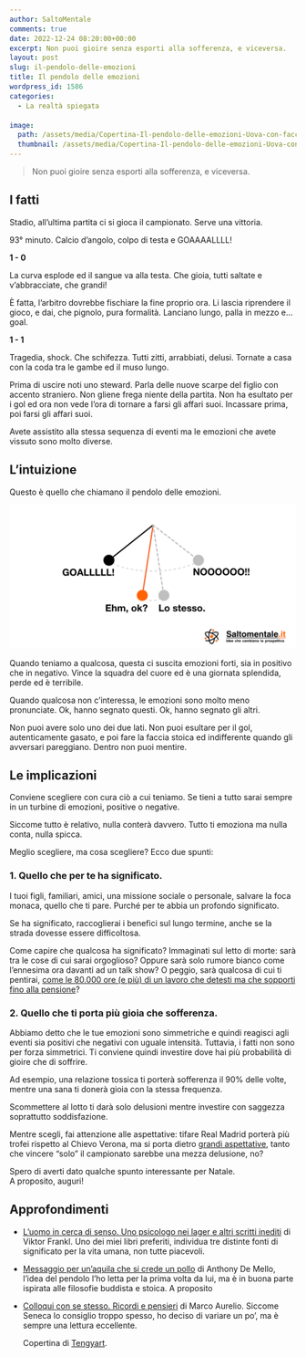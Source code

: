 ```yaml
---
author: SaltoMentale
comments: true
date: 2022-12-24 08:20:00+00:00
excerpt: Non puoi gioire senza esporti alla sofferenza, e viceversa.
layout: post
slug: il-pendolo-delle-emozioni
title: Il pendolo delle emozioni
wordpress_id: 1586
categories:
  - La realtà spiegata

image:
  path: /assets/media/Copertina-Il-pendolo-delle-emozioni-Uova-con-facce-emozionate.jpeg
  thumbnail: /assets/media/Copertina-Il-pendolo-delle-emozioni-Uova-con-facce-emozionate.jpeg
---
```


> Non puoi gioire senza esporti alla sofferenza, e viceversa.


## I fatti

Stadio, all’ultima partita ci si gioca il campionato. Serve una vittoria.

93° minuto. Calcio d’angolo, colpo di testa e GOAAAALLLL!

**1 - 0**

La curva esplode ed il sangue va alla testa. Che gioia, tutti saltate e v’abbracciate, che grandi!

È fatta, l’arbitro dovrebbe fischiare la fine proprio ora. Li lascia riprendere il gioco, e dai, che pignolo, pura formalità. Lanciano lungo, palla in mezzo e… goal.

**1 - 1**

Tragedia, shock. Che schifezza. Tutti zitti, arrabbiati, delusi. Tornate a casa con la coda tra le gambe ed il muso lungo.

Prima di uscire noti uno steward. Parla delle nuove scarpe del figlio con accento straniero. Non gliene frega niente della partita. Non ha esultato per i gol ed ora non vede l’ora di tornare a farsi gli affari suoi. Incassare prima, poi farsi gli affari suoi.

Avete assistito alla stessa sequenza di eventi ma le emozioni che avete vissuto sono molto diverse.

## L’intuizione

Questo è quello che chiamano il pendolo delle emozioni.

![Il pendolo delle emozioni - Schema di due pendoli con diversa ampiezza di oscillazione](/assets/media/Il-pendolo-delle-emozioni.png)

Quando teniamo a qualcosa, questa ci suscita emozioni forti, sia in positivo che in negativo. Vince la squadra del cuore ed è una giornata splendida, perde ed è terribile.

Quando qualcosa non c’interessa, le emozioni sono molto meno pronunciate. Ok, hanno segnato questi. Ok, hanno segnato gli altri.

Non puoi avere solo uno dei due lati. Non puoi esultare per il gol, autenticamente gasato, e poi fare la faccia stoica ed indifferente quando gli avversari pareggiano. Dentro non puoi mentire.

## Le implicazioni

Conviene scegliere con cura ciò a cui teniamo. Se tieni a tutto sarai sempre in un turbine di emozioni, positive o negative.

Siccome tutto è relativo, nulla conterà davvero. Tutto ti emoziona ma nulla conta, nulla spicca.

Meglio scegliere, ma cosa scegliere? Ecco due spunti:

### 1. Quello che per te ha significato.

I tuoi figli, familiari, amici, una missione sociale o personale, salvare la foca monaca, quello che ti pare. Purché per te abbia un profondo significato.

Se ha significato, raccoglierai i benefici sul lungo termine, anche se la strada dovesse essere difficoltosa.

Come capire che qualcosa ha significato? Immaginati sul letto di morte: sarà tra le cose di cui sarai orgoglioso? Oppure sarà solo rumore bianco come l’ennesima ora davanti ad un talk show? O peggio, sarà qualcosa di cui ti pentirai, [come le 80.000 ore (e più) di un lavoro che detesti ma che sopporti fino alla pensione](/si-puo-smettere-di-lavorare-prima-della-pensione/)?

### 2. Quello che ti porta più gioia che sofferenza.

Abbiamo detto che le tue emozioni sono simmetriche e quindi reagisci agli eventi sia positivi che negativi con uguale intensità. Tuttavia, i fatti non sono per forza simmetrici. Ti conviene quindi investire dove hai più probabilità di gioire che di soffrire.

Ad esempio, una relazione tossica ti porterà sofferenza il 90% delle volte, mentre una sana ti donerà gioia con la stessa frequenza.

Scommettere al lotto ti darà solo delusioni mentre investire con saggezza soprattutto soddisfazione.

Mentre scegli, fai attenzione alle aspettative: tifare Real Madrid porterà più trofei rispetto al Chievo Verona, ma si porta dietro [grandi aspettative](/fare-una-promessa/), tanto che vincere “solo” il campionato sarebbe una mezza delusione, no?

Spero di averti dato qualche spunto interessante per Natale.  
A proposito, auguri!

## Approfondimenti

- [L’uomo in cerca di senso. Uno psicologo nei lager e altri scritti inediti](https://amzn.to/3FXAZQe) di Viktor Frankl. Uno dei miei libri preferiti, individua tre distinte fonti di significato per la vita umana, non tutte piacevoli.
- [Messaggio per un’aquila che si crede un pollo](https://amzn.to/3PLCXHP) di Anthony De Mello, l’idea del pendolo l’ho letta per la prima volta da lui, ma è in buona parte ispirata alle filosofie buddista e stoica. A proposito
- [Colloqui con se stesso. Ricordi e pensieri](https://amzn.to/3HV2dJB) di Marco Aurelio. Siccome Seneca lo consiglio troppo spesso, ho deciso di variare un po’, ma è sempre una lettura eccellente.

  Copertina di <a href="https://unsplash.com/@tengyart?utm_source=unsplash&utm_medium=referral&utm_content=creditCopyText">Tengyart</a>.
